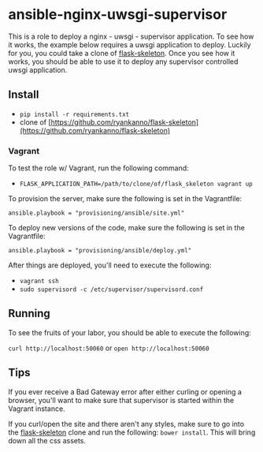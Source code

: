 # ansible-nginx-uwsgi-supervisor

This is a role to deploy a nginx - uwsgi - supervisor application. To see how it
works, the example below requires a uwsgi application to deploy. Luckily for
you, you could take a clone of [flask-skeleton](https://github.com/ryankanno/flask-skeleton).
Once you see how it works, you should be able to use it to deploy any supervisor controlled uwsgi application.

## Install

* `pip install -r requirements.txt`
* clone of [https://github.com/ryankanno/flask-skeleton](https://github.com/ryankanno/flask-skeleton)

### Vagrant

To test the role w/ Vagrant, run the following command:

* `FLASK_APPLICATION_PATH=/path/to/clone/of/flask_skeleton vagrant up`

To provision the server, make sure the following is set in the Vagrantfile:

`ansible.playbook = "provisioning/ansible/site.yml"`

To deploy new versions of the code, make sure the following is set in the
Vagrantfile:

`ansible.playbook = "provisioning/ansible/deploy.yml"`

After things are deployed, you'll need to execute the following:

* `vagrant ssh`
* `sudo supervisord -c /etc/supervisor/supervisord.conf`

## Running

To see the fruits of your labor, you should be able to execute the following:

`curl http://localhost:50060` or `open http://localhost:50060`

## Tips

If you ever receive a Bad Gateway error after either curling or opening a
browser, you'll want to make sure that supervisor is started within the Vagrant
instance.

If you curl/open the site and there aren't any styles, make sure to go into the
[flask-skeleton](https://github.com/ryankanno/flask-skeleton) clone and run the
following: `bower install`. This will bring down all the css assets.

